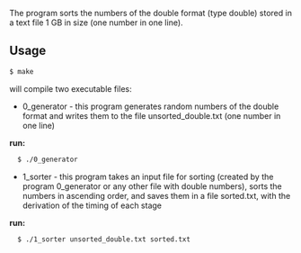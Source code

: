 The program sorts the numbers of the double format (type double) stored in a text file 1 GB in size (one number in one line).

## Usage

```sh
$ make
```
will compile two executable files:
- 0_generator - this program generates random numbers of the double format and writes them to the file unsorted_double.txt (one number in one line)

**run:**
```sh
  $ ./0_generator
```

- 1_sorter - this program takes an input file for sorting (created by the program 0_generator or any other file with double numbers), sorts the numbers in ascending order, and saves them in a file sorted.txt, with the derivation of the timing of each stage

**run:**
```sh
  $ ./1_sorter unsorted_double.txt sorted.txt
```

